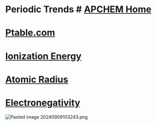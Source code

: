 # Periodic Trends # [APCHEM Home](./../apchem-home/)

# [Ptable.com](https://ptable.com/?lang=en#Properties)

# [Ionization Energy](./../ionization-energy/)
# [Atomic Radius](./../atomic-radius/)

# [Electronegativity](./../electronegativity/)
![Pasted image 20240909103243.png](./../pasted-image-20240909103243.png/)